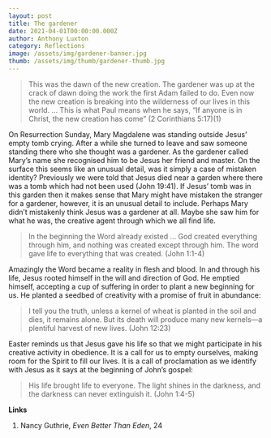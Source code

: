 ```yaml
---
layout: post
title: The gardener
date: 2021-04-01T00:00:00.000Z
author: Anthony Luxton
category: Reflections
image: /assets/img/gardener-banner.jpg
thumb: /assets/img/thumb/gardener-thumb.jpg
---
```

> This was the dawn of the new creation. The gardener was up at the crack of dawn doing the work the first Adam failed to do. Even now the new creation is breaking into the wilderness of our lives in this world. … This is what Paul means when he says, “If anyone is in Christ, the new creation has come” (2 Corinthians 5:17)(1)

On Resurrection Sunday, Mary Magdalene was standing outside Jesus’ empty tomb crying. After a while she turned to leave and saw someone standing there who she thought was a gardener. As the gardener called Mary’s name she recognised him to be Jesus her friend and master. On the surface this seems like an unusual detail, was it simply a case of mistaken identity? Previously we were told that Jesus died near a garden where there was a tomb which had not been used (John 19:41). If Jesus’ tomb was in this garden then it makes sense that Mary might have mistaken the stranger for a gardener, however, it is an unusual detail to include. Perhaps Mary didn’t mistakenly think Jesus was a gardener at all. Maybe she saw him for what he was, the creative agent through which we all find life.

> In the beginning the Word already existed … God created everything through him, and nothing was created except through him. The word gave life to everything that was created. (John 1:1-4)

Amazingly the Word became a reality in flesh and blood. In and through his life, Jesus rooted himself in the will and direction of God. He emptied himself, accepting a cup of suffering in order to plant a new beginning for us. He planted a seedbed of creativity with a promise of fruit in abundance:

> I tell you the truth, unless a kernel of wheat is planted in the soil and dies, it remains alone. But its death will produce many new kernels—a plentiful harvest of new lives. (John 12:23)

Easter reminds us that Jesus gave his life so that we might participate in his creative activity in obedience. It is a call for us to empty ourselves, making room for the Spirit to fill our lives. It is a call of proclamation as we identify with Jesus as it says at the beginning of John’s gospel:

> His life brought life to everyone. The light shines in the darkness, and the darkness can never extinguish it. (John 1:4-5)

**Links**

1. Nancy Guthrie, *Even Better Than Eden*, 24